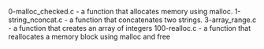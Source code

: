 0-malloc_checked.c -  a function that allocates memory using malloc.
1-string_nconcat.c -  a function that concatenates two strings.
3-array_range.c -  a function that creates an array of integers
100-realloc.c - a function that reallocates a memory block using malloc and free
